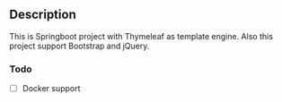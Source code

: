 ## Description

This is Springboot project with Thymeleaf as template engine. Also this project support Bootstrap and jQuery.

### Todo 
- [ ] Docker support
